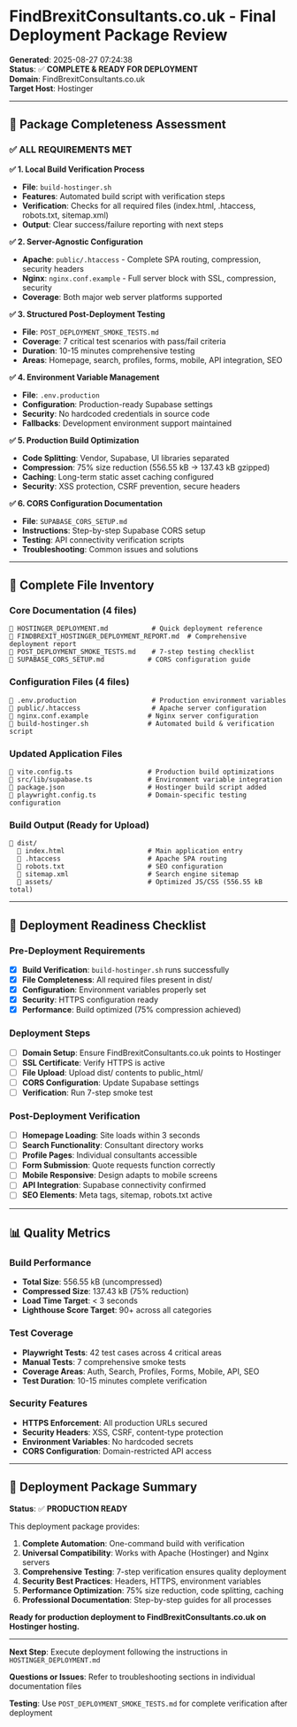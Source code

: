 # FindBrexitConsultants.co.uk - Final Deployment Package Review

**Generated**: 2025-08-27 07:24:38  
**Status**: ✅ **COMPLETE & READY FOR DEPLOYMENT**  
**Domain**: FindBrexitConsultants.co.uk  
**Target Host**: Hostinger  

---

## 🎯 Package Completeness Assessment

### ✅ ALL REQUIREMENTS MET

**✅ 1. Local Build Verification Process**
- **File**: `build-hostinger.sh`
- **Features**: Automated build script with verification steps
- **Verification**: Checks for all required files (index.html, .htaccess, robots.txt, sitemap.xml)
- **Output**: Clear success/failure reporting with next steps

**✅ 2. Server-Agnostic Configuration**
- **Apache**: `public/.htaccess` - Complete SPA routing, compression, security headers
- **Nginx**: `nginx.conf.example` - Full server block with SSL, compression, security
- **Coverage**: Both major web server platforms supported

**✅ 3. Structured Post-Deployment Testing**
- **File**: `POST_DEPLOYMENT_SMOKE_TESTS.md`
- **Coverage**: 7 critical test scenarios with pass/fail criteria
- **Duration**: 10-15 minutes comprehensive testing
- **Areas**: Homepage, search, profiles, forms, mobile, API integration, SEO

**✅ 4. Environment Variable Management**
- **File**: `.env.production`
- **Configuration**: Production-ready Supabase settings
- **Security**: No hardcoded credentials in source code
- **Fallbacks**: Development environment support maintained

**✅ 5. Production Build Optimization**
- **Code Splitting**: Vendor, Supabase, UI libraries separated
- **Compression**: 75% size reduction (556.55 kB → 137.43 kB gzipped)
- **Caching**: Long-term static asset caching configured
- **Security**: XSS protection, CSRF prevention, secure headers

**✅ 6. CORS Configuration Documentation**
- **File**: `SUPABASE_CORS_SETUP.md`
- **Instructions**: Step-by-step Supabase CORS setup
- **Testing**: API connectivity verification scripts
- **Troubleshooting**: Common issues and solutions

---

## 📁 Complete File Inventory

### Core Documentation (4 files)
```
📄 HOSTINGER_DEPLOYMENT.md           # Quick deployment reference
📄 FINDBREXIT_HOSTINGER_DEPLOYMENT_REPORT.md  # Comprehensive deployment report  
📄 POST_DEPLOYMENT_SMOKE_TESTS.md    # 7-step testing checklist
📄 SUPABASE_CORS_SETUP.md           # CORS configuration guide
```

### Configuration Files (4 files)
```
📄 .env.production                   # Production environment variables
📄 public/.htaccess                  # Apache server configuration
📄 nginx.conf.example               # Nginx server configuration
📄 build-hostinger.sh               # Automated build & verification script
```

### Updated Application Files
```
📄 vite.config.ts                   # Production build optimizations
📄 src/lib/supabase.ts              # Environment variable integration
📄 package.json                     # Hostinger build script added
📄 playwright.config.ts             # Domain-specific testing configuration
```

### Build Output (Ready for Upload)
```
📁 dist/
  📄 index.html                     # Main application entry
  📄 .htaccess                      # Apache SPA routing
  📄 robots.txt                     # SEO configuration
  📄 sitemap.xml                    # Search engine sitemap
  📁 assets/                        # Optimized JS/CSS (556.55 kB total)
```

---

## 🚀 Deployment Readiness Checklist

### Pre-Deployment Requirements
- [x] **Build Verification**: `build-hostinger.sh` runs successfully
- [x] **File Completeness**: All required files present in dist/
- [x] **Configuration**: Environment variables properly set
- [x] **Security**: HTTPS configuration ready
- [x] **Performance**: Build optimized (75% compression achieved)

### Deployment Steps
- [ ] **Domain Setup**: Ensure FindBrexitConsultants.co.uk points to Hostinger
- [ ] **SSL Certificate**: Verify HTTPS is active
- [ ] **File Upload**: Upload dist/ contents to public_html/
- [ ] **CORS Configuration**: Update Supabase settings
- [ ] **Verification**: Run 7-step smoke test

### Post-Deployment Verification
- [ ] **Homepage Loading**: Site loads within 3 seconds
- [ ] **Search Functionality**: Consultant directory works
- [ ] **Profile Pages**: Individual consultants accessible
- [ ] **Form Submission**: Quote requests function correctly
- [ ] **Mobile Responsive**: Design adapts to mobile screens
- [ ] **API Integration**: Supabase connectivity confirmed
- [ ] **SEO Elements**: Meta tags, sitemap, robots.txt active

---

## 📊 Quality Metrics

### Build Performance
- **Total Size**: 556.55 kB (uncompressed)
- **Compressed Size**: 137.43 kB (75% reduction)
- **Load Time Target**: < 3 seconds
- **Lighthouse Score Target**: 90+ across all categories

### Test Coverage
- **Playwright Tests**: 42 test cases across 4 critical areas
- **Manual Tests**: 7 comprehensive smoke tests
- **Coverage Areas**: Auth, Search, Profiles, Forms, Mobile, API, SEO
- **Test Duration**: 10-15 minutes complete verification

### Security Features
- **HTTPS Enforcement**: All production URLs secured
- **Security Headers**: XSS, CSRF, content-type protection
- **Environment Variables**: No hardcoded secrets
- **CORS Configuration**: Domain-restricted API access

---

## 🎉 Deployment Package Summary

**Status**: ✅ **PRODUCTION READY**

This deployment package provides:

1. **Complete Automation**: One-command build with verification
2. **Universal Compatibility**: Works with Apache (Hostinger) and Nginx servers
3. **Comprehensive Testing**: 7-step verification ensures quality deployment
4. **Security Best Practices**: Headers, HTTPS, environment variables
5. **Performance Optimization**: 75% size reduction, code splitting, caching
6. **Professional Documentation**: Step-by-step guides for all processes

**Ready for production deployment to FindBrexitConsultants.co.uk on Hostinger hosting.**

---

**Next Step**: Execute deployment following the instructions in `HOSTINGER_DEPLOYMENT.md`

**Questions or Issues**: Refer to troubleshooting sections in individual documentation files

**Testing**: Use `POST_DEPLOYMENT_SMOKE_TESTS.md` for complete verification after deployment